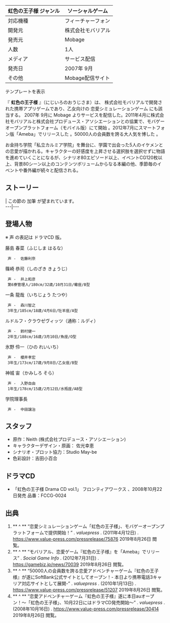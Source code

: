 虹色の王子様  ジャンル  |  ソーシャルゲーム   
---|---  
対応機種  |  フィーチャーフォン   
開発元  |  株式会社モバリアル   
発売元  |  Mobage   
人数  |  1人   
メディア  |  サービス配信   
発売日  |  2007年  9月   
その他  |  Mobage配信サイト   
テンプレートを表示  
  
『 **虹色の王子様** 』（にじいろのおうじさま）は、 株式会社モバリアルで開発された携帯アプリゲームであり、乙女向けの  恋愛シミュレーションゲーム
にも該当する。  2007年  9月に  Mobage
よりサービスを配信した。2011年4月に株式会社モバリアルと株式会社プロデュース・アソシエーションとの協業で、モバゲーオープンプラットフォーム（モバイル版）にて開始
  。2012年7月にスマートフォン版「Ameba」でリリースした    。50000人の会員数を誇る大人気を博した    。

お金持ち学院「私立カルミア学院」を舞台に、学園で出会った5人のイケメンとの恋愛が描かれる。キャラクターの好感度を上昇させる選択肢を選択せずに物語を進めていくことになるが、シナリオ80エピソード以上、イベントCG120枚以上、背景80シーン以上のコンテンツボリュームからなる本編の他、季節毎のイベントや番外編が続々と配信される。

##  ストーリー  

|  この節の  加筆  が望まれています。  
---|---  
  
##  登場人物  

※  声  の表記は  ドラマCD  版。

藤島 春菜（ふじしま はるな）

     声 -  佐藤利奈 
篠崎 恭司（しのざき きょうじ）

     声 -  井上和彦 
     第6寮管理人/180cm/32歳/10月31日/蠍座/B型 
一条 龍哉（いちじょう たつや）

     声 -  森川智之 
     3年生/185cm/18歳/4月6日/牡羊座/A型 
ルドルフ・クラウゼヴィッツ（通称：ルディ）

     声 -  鈴村健一 
     2年生/188cm/16歳/3月10日/魚座/O型 
氷野 伶一（ひの れいいち）

     声 -  櫻井孝宏 
     3年生/173cm/17歳/9月8日/乙女座/B型 
神城 宙（かみしろ そら）

     声 -  入野自由 
     1年生/178cm/15歳/2月12日/水瓶座/AB型 
学院理事長

     声 -  中田譲治 

##  スタッフ  

  * 原作：Neith (株式会社プロデュース・アソシエーション) 
  * キャラクターデザイン・原画：  佐光幸恵 
  * シナリオ・プロット協力：Studio May-be 
  * 色彩設計：吉田小百合 

##  ドラマCD  

  * 「虹色の王子様 Drama CD vol.1」  フロンティアワークス  、2008年10月22日発売    品番：FCCG-0024 

##  出典  

  1. ** ^  ** “恋愛シミュレーションゲーム「虹色の王子様」、モバゲーオープンプラットフォームで提供開始！”  . _valuepress_ . (2011年4月12日)  .  https://www.value-press.com/pressrelease/75876  2019年8月26日  閲覧。 
  2. ** ^  ** “モバリアル、恋愛ゲーム『虹色の王子様』を「Ameba」でリリース”  . _Social Game Info_ . (2012年7月31日)  .  https://gamebiz.jp/news/70039  2019年8月26日  閲覧。 
  3. ** ^  ** “50000人の会員数を誇る恋愛アドベンチャーゲーム『虹色の王子様』が遂にSoftBank公式サイトとしてオープン！- 本日より携帯電話3キャリア対応サイトとして展開-”  . _valuepress_ . (2010年1月13日)  .  https://www.value-press.com/pressrelease/51207  2019年8月26日  閲覧。 
  4. ** ^  ** “恋愛アドベンチャーゲーム『虹色の王子様』遂に本日auオープン！〜「虹色の王子様」、10月22日にはドラマCD発売開始〜”  . _valuepress_ . (2008年10月16日)  .  https://www.value-press.com/pressrelease/30414  2019年8月26日  閲覧。 

